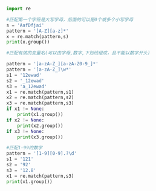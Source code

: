 
<BlogInfo id="21" title="5.重复数量限定符的使用" author="白日梦想猿" pv=0 read_times=0 pre_cost_time=0分28秒 category="正则表达式" tag_list="['正则表达式']" create_time="2020.05.28 13:01:20" update_time="2020.05.28 13:16:23" />

```python
import re

#匹配第一个字符是大写字母，后面的可以是0个或多个小写字母
s = 'AafDfjai'
pattern = '[A-Z][a-z]*'
x = re.match(pattern,s)
print(x.group())

#匹配有效的变量名(可以由字母,数字,下划线组成，且不能以数字开头)

pattern = '[a-zA-Z_][a-zA-Z0-9_]*'
pattern = '[a-zA-Z_]\w*'
s1 = '12ewad'
s2 = '_12ewad'
s3 = 'a_12ewad'
x1 = re.match(pattern,s1)
x2 = re.match(pattern,s2)
x3 = re.match(pattern,s3)
if x1 != None:
    print(x1.group())
if x2 != None:
    print(x2.group())
if x3 != None:
    print(x3.group())

#匹配1-99的数字
pattern = '[1-9][0-9].?\d'
s1 = '121'
s2 = '92'
s3 = '12.8'
x1 = re.match(pattern,s3)
print(x1.group())
```
